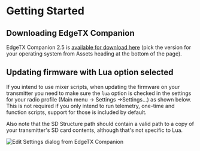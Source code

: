 # Getting Started

## Downloading EdgeTX Companion

EdgeTX Companion 2.5 is [available for download here](https://github.com/EdgeTX/edgetx/releases/tag/v2.5.0) (pick the version for your operating system from Assets heading at the bottom of the page).&#x20;

## Updating firmware with Lua option selected

If you intend to use mixer scripts, when updating the firmware on your transmitter you need to make sure the `lua` option is checked in the settings for your radio profile (Main menu -> Settings ->Settings...) as shown below. This is not required if you only intend to run telemetry, one-time and function scripts, support for those is included by default.

Also note that the SD Structure path should contain a valid path to a copy of your transmitter's SD card contents, although that's not specific to Lua.

![Edit Settings dialog from EdgeTX Companion](https://github.com/opentx/opentx-2-3-lua-reference-guide/tree/0d355d19f1961b689994cf78b84005864d33f9b5/companion-settings.png)
